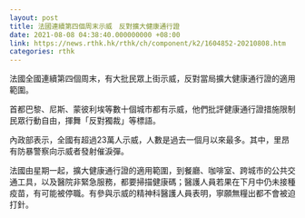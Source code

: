 ```yaml
---
layout: post
title: 法國連續第四個周末示威　反對擴大健康通行證
date: 2021-08-08 04:38:40.000000000 +08:00
link: https://news.rthk.hk/rthk/ch/component/k2/1604852-20210808.htm
categories: rthk
---
```


法國全國連續第四個周末，有大批民眾上街示威，反對當局擴大健康通行證的適用範圍。

首都巴黎、尼斯、蒙彼利埃等數十個城市都有示威，他們批評健康通行證措施限制民眾行動自由，揮舞「反對獨裁」等標語。

內政部表示，全國有超過23萬人示威，人數是過去一個月以來最多。其中，里昂有防暴警察向示威者發射催淚彈。

法國由星期一起，擴大健康通行證的適用範圍，到餐廳、咖啡室、跨城市的公共交通工具，以及醫院非緊急服務，都要掃描健康碼；醫護人員若果在下月中仍未接種疫苗，有可能被停職。有參與示威的精神科醫護人員表明，寧願無糧出都不會被迫打針。
